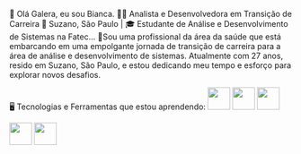 
👋  Olá Galera, eu sou Bianca. 
👩‍💻 Analista e Desenvolvedora em Transição de Carreira
📍 Suzano, São Paulo | 🎓 Estudante de Análise e Desenvolvimento de Sistemas na Fatec...
💞️Sou uma profissional da área da saúde que está embarcando em uma empolgante jornada de transição de carreira para a área de análise e desenvolvimento de sistemas.
Atualmente com 27 anos, resido em Suzano, São Paulo, e estou dedicando meu tempo e esforço para explorar novos desafios.


🖥️ Tecnologias e Ferramentas que estou aprendendo:
<img loading="lazy" src="https://cdn.jsdelivr.net/gh/devicons/devicon/icons/java/java-original.svg" width="40" height="40"/> <img loading="lazy" src="https://cdn.jsdelivr.net/gh/devicons/devicon/icons/linux/linux-original.svg" width="40" height="40"/>
<img src="https://cdn.jsdelivr.net/gh/devicons/devicon/icons/postgresql/postgresql-original-wordmark.svg"  width="40" height="40" />
          

<img loading="lazy" src="https://cdn.jsdelivr.net/gh/devicons/devicon/icons/java/java-original.svg" width="40" height="40"/> <img loading="lazy" src="https://cdn.jsdelivr.net/gh/devicons/devicon/icons/linux/linux-original.svg" width="40" height="40"/>



<!---
Bianca-Troiano/Bianca-Troiano is a ✨ special ✨ repository because its `README.md` (this file) appears on your GitHub profile.
You can click the Preview link to take a look at your changes.
--->
